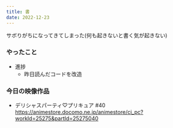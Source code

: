```yaml
---
title: 書
date: 2022-12-23
---
```


サボりがちになってきてしまった(何も起きないと書く気が起きない)

### やったこと
+ 進捗
  + 昨日読んだコードを改造

### 今日の映像作品
+ デリシャスパーティ♡プリキュア #40 <https://animestore.docomo.ne.jp/animestore/ci_pc?workId=25275&partId=25275040>
